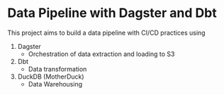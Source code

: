 # Data Pipeline with Dagster and Dbt
This project aims to build a data pipeline with CI/CD practices using
1. Dagster
   - Orchestration of data extraction and loading to S3
2. Dbt
   - Data transformation
3. DuckDB (MotherDuck)
   - Data Warehousing
